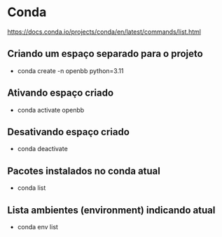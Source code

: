 # Conda
https://docs.conda.io/projects/conda/en/latest/commands/list.html
## Criando um espaço separado para o projeto
* conda create -n openbb python=3.11

## Ativando espaço criado
* conda activate openbb

## Desativando espaço criado
* conda deactivate

## Pacotes instalados no conda atual
* conda list

## Lista ambientes (environment) indicando atual
* conda env list
